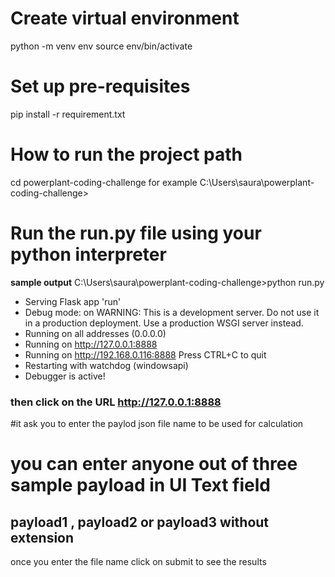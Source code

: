 # Create virtual environment

python -m venv env
source env/bin/activate

# Set up pre-requisites
pip install -r requirement.txt

# How to run the project path
cd powerplant-coding-challenge
for example
C:\Users\saura\powerplant-coding-challenge>

# Run the run.py file using your python interpreter

**sample output**
C:\Users\saura\powerplant-coding-challenge>python run.py
 * Serving Flask app 'run'
 * Debug mode: on
WARNING: This is a development server. Do not use it in a production deployment. Use a production WSGI server instead.
 * Running on all addresses (0.0.0.0)
 * Running on http://127.0.0.1:8888
 * Running on http://192.168.0.116:8888
Press CTRL+C to quit
 * Restarting with watchdog (windowsapi)
 * Debugger is active!

### then click on the URL http://127.0.0.1:8888
#it ask you to enter the paylod json file name to be used for calculation
# you can enter anyone out of three sample payload in UI Text field
## payload1 , payload2 or payload3  without extension

once you enter the file name  click on submit to see the results


